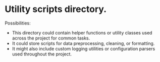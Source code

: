 # Utility scripts directory.

Possibilities:

- This directory could contain helper functions or utility classes used across the project for common tasks.
- It could store scripts for data preprocessing, cleaning, or formatting.
- It might also include custom logging utilities or configuration parsers used throughout the project.
